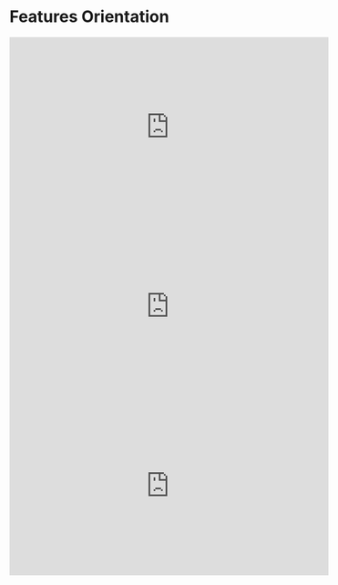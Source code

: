 # Features Orientation

<iframe width="560" height="315" src="https://www.youtube.com/embed/DdCfDOHGTwE" frameborder="0" allowfullscreen></iframe>

<iframe width="560" height="315" src="https://www.youtube.com/embed/3oVY1krB40c?list=PL0C87B5488DD5FA07" frameborder="0" allowfullscreen></iframe>

<iframe width="560" height="315" src="https://www.youtube.com/embed/ZJ5qB53y4IQ?list=PL0C87B5488DD5FA07" frameborder="0" allowfullscreen></iframe>